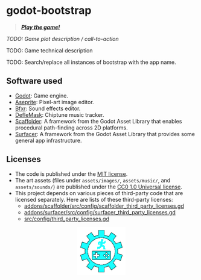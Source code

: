 # godot-bootstrap

> _**[Play the game!](TODO)**_

_TODO: Game plot description / call-to-action_

TODO: Game technical description

TODO: Search/replace all instances of bootstrap with the app name.

## Software used

-   [Godot](https://godotengine.org/): Game engine.
-   [Aseprite](https://www.aseprite.org/): Pixel-art image editor.
-   [Bfxr](https://www.bfxr.net/): Sound effects editor.
-   [DefleMask](https://deflemask.com/): Chiptune music tracker.
-   [Scaffolder](https://godotengine.org/asset-library/asset/969): A framework from the Godot Asset Library that enables procedural path-finding across 2D platforms.
-   [Surfacer](https://godotengine.org/asset-library/asset/968): A framework from the Godot Asset Library that provides some general app infrastructure.

## Licenses

-   The code is published under the [MIT license](LICENSE).
-   The art assets (files under `assets/images/`, `assets/music/`, and `assets/sounds/`) are published under the [CC0 1.0 Universal license](https://creativecommons.org/publicdomain/zero/1.0/deed.en).
-   This project depends on various pieces of third-party code that are licensed separately. Here are lists of these third-party licenses:
    -   [addons/scaffolder/src/config/scaffolder_third_party_licenses.gd](https://github.com/SnoringCatGames/scaffolder/blob/master/src/config/scaffolder_third_party_licenses.gd)
    -   [addons/surfacer/src/config/surfacer_third_party_licenses.gd](https://github.com/SnoringCatGames/surfacer/blob/master/src/config/surfacer_third_party_licenses.gd)
    -   [src/config/third_party_licenses.gd](./src/config/third_party_licenses.gd)

<p align="center">
  <img src="assets/images/gui/loading.gif"
       alt="An animated GIF.">
</p>
